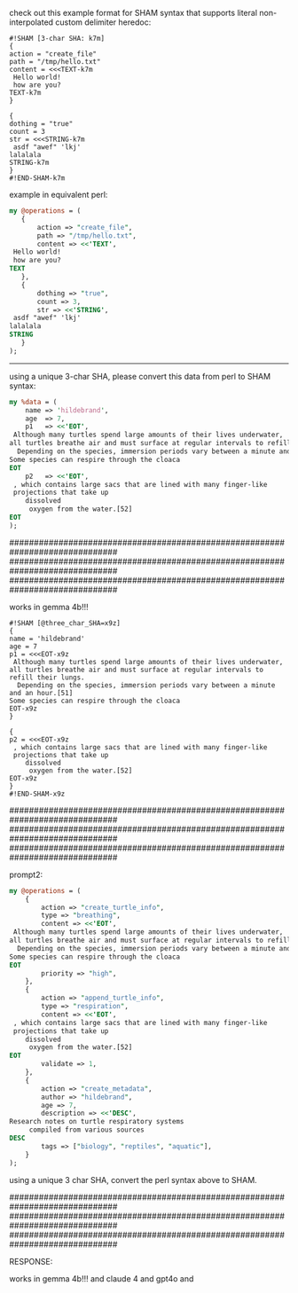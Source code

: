 check out this example format for SHAM syntax that supports literal non-interpolated custom delimiter heredoc:


```sham
#!SHAM [3-char SHA: k7m]
{
action = "create_file"
path = "/tmp/hello.txt"
content = <<<TEXT-k7m
 Hello world!
 how are you?
TEXT-k7m
}

{
dothing = "true"
count = 3
str = <<<STRING-k7m
 asdf "awef" 'lkj'
lalalala 
STRING-k7m
}
#!END-SHAM-k7m
```

example in equivalent perl:


```perl
my @operations = (
   {
       action => "create_file",
       path => "/tmp/hello.txt",
       content => <<'TEXT',
 Hello world!
 how are you?
TEXT
   },
   {
       dothing => "true",
       count => 3,
       str => <<'STRING',
 asdf "awef" 'lkj'
lalalala 
STRING
   }
);
```


---

using a unique 3-char SHA, please convert this data from perl to SHAM syntax:

```perl
my %data = (
    name => 'hildebrand',
    age  => 7,
    p1   => <<'EOT',
 Although many turtles spend large amounts of their lives underwater, 
all turtles breathe air and must surface at regular intervals to refill their lungs. 
  Depending on the species, immersion periods vary between a minute and an hour.[51] 
Some species can respire through the cloaca
EOT
    p2   => <<'EOT',
 , which contains large sacs that are lined with many finger-like 
 projections that take up 
    dissolved 
     oxygen from the water.[52]
EOT
);
```


##############################################################################
##############################################################################
##############################################################################

works in gemma 4b!!!

```
#!SHAM [@three_char_SHA=x9z]
{
name = 'hildebrand'
age = 7
p1 = <<<EOT-x9z
 Although many turtles spend large amounts of their lives underwater, 
all turtles breathe air and must surface at regular intervals to refill their lungs. 
  Depending on the species, immersion periods vary between a minute and an hour.[51] 
Some species can respire through the cloaca
EOT-x9z
}

{
p2 = <<<EOT-x9z
 , which contains large sacs that are lined with many finger-like 
 projections that take up 
    dissolved 
     oxygen from the water.[52]
EOT-x9z
}
#!END-SHAM-x9z
```


##############################################################################
##############################################################################
##############################################################################

prompt2:


```perl
my @operations = (
    {
        action => "create_turtle_info",
        type => "breathing",
        content => <<'EOT',
 Although many turtles spend large amounts of their lives underwater, 
all turtles breathe air and must surface at regular intervals to refill their lungs. 
  Depending on the species, immersion periods vary between a minute and an hour.[51] 
Some species can respire through the cloaca
EOT
        priority => "high",
    },
    {
        action => "append_turtle_info", 
        type => "respiration",
        content => <<'EOT',
 , which contains large sacs that are lined with many finger-like 
 projections that take up 
    dissolved 
     oxygen from the water.[52]
EOT
        validate => 1,
    },
    {
        action => "create_metadata",
        author => "hildebrand",
        age => 7,
        description => <<'DESC',
Research notes on turtle respiratory systems
     compiled from various sources
DESC
        tags => ["biology", "reptiles", "aquatic"],
    }
);
```

using a unique 3 char SHA, convert the perl syntax above to SHAM.  



##############################################################################
##############################################################################
##############################################################################

RESPONSE:

works in gemma 4b!!! and claude 4 and gpt4o and 